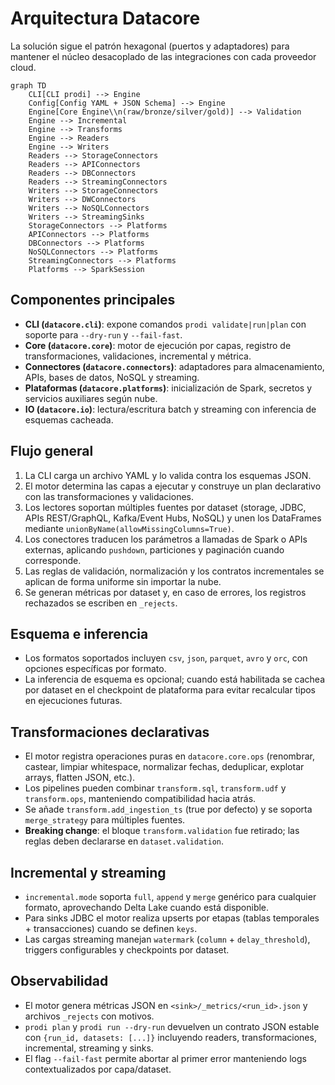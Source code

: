 # Arquitectura Datacore

La solución sigue el patrón hexagonal (puertos y adaptadores) para mantener el núcleo desacoplado de las integraciones con cada
proveedor cloud.

```mermaid
graph TD
    CLI[CLI prodi] --> Engine
    Config[Config YAML + JSON Schema] --> Engine
    Engine[Core Engine\\n(raw/bronze/silver/gold)] --> Validation
    Engine --> Incremental
    Engine --> Transforms
    Engine --> Readers
    Engine --> Writers
    Readers --> StorageConnectors
    Readers --> APIConnectors
    Readers --> DBConnectors
    Readers --> StreamingConnectors
    Writers --> StorageConnectors
    Writers --> DWConnectors
    Writers --> NoSQLConnectors
    Writers --> StreamingSinks
    StorageConnectors --> Platforms
    APIConnectors --> Platforms
    DBConnectors --> Platforms
    NoSQLConnectors --> Platforms
    StreamingConnectors --> Platforms
    Platforms --> SparkSession
```

## Componentes principales
- **CLI (`datacore.cli`)**: expone comandos `prodi validate|run|plan` con soporte para `--dry-run` y `--fail-fast`.
- **Core (`datacore.core`)**: motor de ejecución por capas, registro de transformaciones, validaciones, incremental y métrica.
- **Connectores (`datacore.connectors`)**: adaptadores para almacenamiento, APIs, bases de datos, NoSQL y streaming.
- **Plataformas (`datacore.platforms`)**: inicialización de Spark, secretos y servicios auxiliares según nube.
- **IO (`datacore.io`)**: lectura/escritura batch y streaming con inferencia de esquemas cacheada.

## Flujo general
1. La CLI carga un archivo YAML y lo valida contra los esquemas JSON.
2. El motor determina las capas a ejecutar y construye un plan declarativo con las transformaciones y validaciones.
3. Los lectores soportan múltiples fuentes por dataset (storage, JDBC, APIs REST/GraphQL, Kafka/Event Hubs, NoSQL) y unen los 
   DataFrames mediante `unionByName(allowMissingColumns=True)`.
4. Los conectores traducen los parámetros a llamadas de Spark o APIs externas, aplicando `pushdown`, particiones y paginación
   cuando corresponde.
5. Las reglas de validación, normalización y los contratos incrementales se aplican de forma uniforme sin importar la nube.
6. Se generan métricas por dataset y, en caso de errores, los registros rechazados se escriben en `_rejects`.

## Esquema e inferencia
- Los formatos soportados incluyen `csv`, `json`, `parquet`, `avro` y `orc`, con opciones específicas por formato.
- La inferencia de esquema es opcional; cuando está habilitada se cachea por dataset en el checkpoint de plataforma para evitar
  recalcular tipos en ejecuciones futuras.

## Transformaciones declarativas
- El motor registra operaciones puras en `datacore.core.ops` (renombrar, castear, limpiar whitespace, normalizar fechas,
  deduplicar, explotar arrays, flatten JSON, etc.).
- Los pipelines pueden combinar `transform.sql`, `transform.udf` y `transform.ops`, manteniendo compatibilidad hacia atrás.
- Se añade `transform.add_ingestion_ts` (true por defecto) y se soporta `merge_strategy` para múltiples fuentes.
- **Breaking change**: el bloque `transform.validation` fue retirado; las reglas deben declararse en `dataset.validation`.

## Incremental y streaming
- `incremental.mode` soporta `full`, `append` y `merge` genérico para cualquier formato, aprovechando Delta Lake cuando está disponible.
- Para sinks JDBC el motor realiza upserts por etapas (tablas temporales + transacciones) cuando se definen `keys`.
- Las cargas streaming manejan `watermark` (`column` + `delay_threshold`), triggers configurables y checkpoints por dataset.

## Observabilidad
- El motor genera métricas JSON en `<sink>/_metrics/<run_id>.json` y archivos `_rejects` con motivos.
- `prodi plan` y `prodi run --dry-run` devuelven un contrato JSON estable con `{run_id, datasets: [...]}` incluyendo readers, transformaciones, incremental, streaming y sinks.
- El flag `--fail-fast` permite abortar al primer error manteniendo logs contextualizados por capa/dataset.
